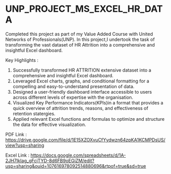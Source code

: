 # UNP_PROJECT_MS_EXCEL_HR_DATA

Completed this project as part of my Value Added Course with United Networks of Professionals(UNP). In this project,I undertook the task of transforming the vast dataset of HR Attrition into a comprehensive and insightful Excel dashboard.

Key Highlights :

  1. Successfully transformed HR ATTRITION extensive dataset into a comprehensive and insightful Excel dashboard.
  2. Leveraged Excel charts, graphs, and conditional formatting for a compelling and easy-to-understand presentation of data.
  3. Designed a user-friendly dashboard interface accessible to users across different levels of expertise with the organisation.
  4. Visualized Key Performance Indicators(KPIs)in a format that provides a quick overview of attrition trends, reasons, and effectiveness of retention statergies.
  5. Applied relevant Excel functions and formulas to optimize and structure the data for effective visualization.

PDF Link : https://drive.google.com/file/d/1E15XZOXvuCfYydwzn64zpKA1KCMPDsUS/view?usp=sharing

Excel Link : https://docs.google.com/spreadsheets/d/1A-2JH7IkIag_gFcjTYD-8d6FB9oEGiZM/edit?usp=sharing&ouid=107616978092514880696&rtpof=true&sd=true
